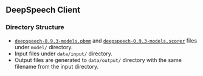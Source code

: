 ## DeepSpeech Client

### Directory Structure
- [`deepspeech-0.9.3-models.pbmm`](https://github.com/mozilla/DeepSpeech/releases/download/v0.9.3/deepspeech-0.9.3-models.pbmm) and [`deepspeech-0.9.3-models.scorer`](https://github.com/mozilla/DeepSpeech/releases/download/v0.9.3/deepspeech-0.9.3-models.scorer) files under `model/` directory.
- Input files under `data/input/` directory.
- Output files are generated to `data/output/` directory with the same filename from the input directory.
